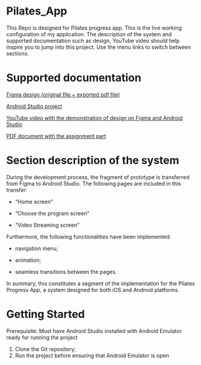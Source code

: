 # Pilates_App
This Repo is designed for Pilates progress app. This is the live working configuration of my application.
The description of the system and supported documentation such as design, YouTube video should help
inspire you to jump into this project. Use the menu links to switch between sections.

<h1 align="left">Supported documentation</h1>

<a href="https://github.com/Alex90-cmd/Pilates_App/tree/f7426dcff12a22148868f64f0392ba958d3c448e/Figma%20project" target="_blank">Figma design (original file + exported pdf file)</a> 

<a href="https://github.com/Alex90-cmd/Pilates_App/tree/53e6a1f320d57faa7a109b9d92e7d5e9e696f171" target="_blank">Android Studio project</a> 

<a href="https://youtu.be/srpU-WQ0Jdw?si=uG2Xo9sOFC09oxVV" target="_blank">YouTube video with the demonstration of design on Figma and Android Studio</a> 

<a href="https://github.com/Alex90-cmd/Pilates_App/tree/f90aa7fd2f97f4582f73e133c3ab25c6c3143c81/PDF%20document" target="_blank">PDF document with the assignment part</a> 

<h1 align="left">Section description of the system</h1>

During the development process, the fragment of prototype is transferred from Figma to Android Studio. The following pages are included in this transfer:

- “Home screen”

- “Choose the program screen”

- “Video Streaming screen”

Furthermore, the following functionalities have been implemented:

- navigation menu;

- animation;

- seamless transitions between the pages.

In summary, this constitutes a segment of the implementation for the Pilates Progress App, a system designed for both iOS and Android platforms.

<h1 align="left">Getting Started</h1>

Prerequisite: Must have Android Studio installed with Android Emulator ready for running the project

 1. Clone the Git repository;
 2. Run the project before ensuring that Android Emulator is open 
